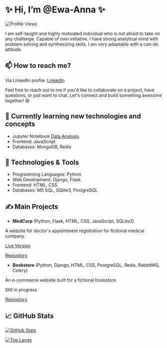 # ✨ Hi, I’m @Ewa-Anna ✨

![Profile Views](https://komarev.com/ghpvc/?username=Ewa-Anna&color=brightgreen)

I am self-taught and highly motivated individual who is not afraid to take on any challenge. Capable of own initiative. I have strong analytical mind with problem solving and synthesizing skills. I am very adaptable with a can-do attitude.

## 📫 How to reach me? 

Via LinkedIn profile: [LinkedIn](https://www.linkedin.com/in/ewa-kucala/)

Feel free to reach out to me if you'd like to collaborate on a project, have questions, or just want to chat. Let's connect and build something awesome together! 😄

## 📖 Currently learning new technologies and concepts
- Jupyter Notebook [Data Analysis](https://github.com/Ewa-Anna/data-analysis/)
- Frontend: JavaScript
- Databases: MongoDB, Redis
 
## 🔧 Technologies & Tools
- Programming Languages: Python
- Web Development: Django, Flask
- Frontend: HTML, CSS
- Databases: MS SQL, SQlite3, PostgreSQL

## ✍️ Main Projects
- **MedCorp** (Python, Flask, HTML, CSS, JavaScript, SQLite3)
  
A website for doctor's appointment registration for fictional medical company.
  
[Live Version](https://medcorp.onrender.com/)

[Repository](https://github.com/Ewa-Anna/MedCorp)
- **Bookstore** (Python, Django, HTML, CSS, PostgreSQL, Redis, RabbitMQ, Celery)
  
An e-commerce website built for a fictional bookstore.
  
Still in progress

[Repository](https://github.com/Ewa-Anna/Bookstore)
  
## 📈 GitHub Stats

[![GitHub Stats](https://github-readme-stats.vercel.app/api?username=Ewa-Anna&show_icons=true&theme=dracula)](https://github.com/anuraghazra/github-readme-stats)

[![Top Langs](https://github-readme-stats.vercel.app/api/top-langs/?username=Ewa-Anna&layout=compact&theme=dracula&hide=dockerfile,mako,shell)](https://github.com/anuraghazra/github-readme-stats)

